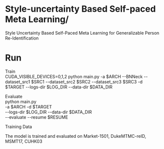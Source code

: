 # Style-uncertainty Based Self-paced Meta Learning/
Style Uncertainty Based Self-Paced Meta Learning for Generalizable Person Re-Identification

# Run
Train\
CUDA_VISIBLE_DEVICES=0,1,2 python main.py -a $ARCH --BNNeck --dataset_src1 $SRC1 --dataset_src2 $SRC2 --dataset_src3 $SRC3 -d $TARGET --logs-dir $LOG_DIR --data-dir $DATA_DIR

Evaluate\
python main.py \
-a $ARCH -d $TARGET \
--logs-dir $LOG_DIR --data-dir $DATA_DIR \
--evaluate --resume $RESUME

Training Data

The model is trained and evaluated on Market-1501, DukeMTMC-reID, MSMT17, CUHK03
